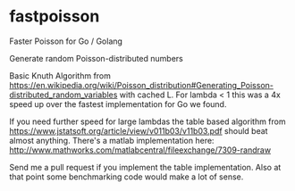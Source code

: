# fastpoisson
Faster Poisson for Go / Golang

Generate random Poisson-distributed numbers

Basic Knuth Algorithm from
https://en.wikipedia.org/wiki/Poisson_distribution#Generating_Poisson-distributed_random_variables
with cached L. For lambda < 1 this was a 4x speed up over the fastest implementation for Go we found.

If you need further speed for large lambdas the table based algorithm from
  https://www.jstatsoft.org/article/view/v011b03/v11b03.pdf
should beat almost anything. There's a matlab implementation here: 
http://www.mathworks.com/matlabcentral/fileexchange/7309-randraw

Send me a pull request if you implement the table implementation.
Also at that point some benchmarking code would make a lot of sense.